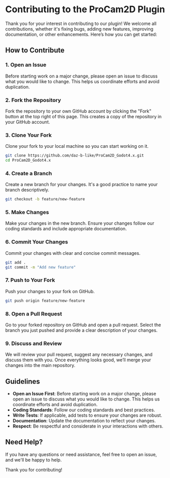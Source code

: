 # Contributing to the ProCam2D Plugin

Thank you for your interest in contributing to our plugin! We welcome all contributions, whether it's fixing bugs, adding new features, improving documentation, or other enhancements. Here’s how you can get started:

## How to Contribute

### 1. Open an Issue

Before starting work on a major change, please open an issue to discuss what you would like to change. This helps us coordinate efforts and avoid duplication.

### 2. Fork the Repository

Fork the repository to your own GitHub account by clicking the "Fork" button at the top right of this page. This creates a copy of the repository in your GitHub account.

### 3. Clone Your Fork

Clone your fork to your local machine so you can start working on it.

```sh
git clone https://github.com/daz-b-like/ProCam2D_Godot4.x.git
cd ProCam2D_Godot4.x
```

### 4. Create a Branch

Create a new branch for your changes. It's a good practice to name your branch descriptively.

```sh
git checkout -b feature/new-feature
```

### 5. Make Changes

Make your changes in the new branch. Ensure your changes follow our coding standards and include appropriate documentation.

### 6. Commit Your Changes

Commit your changes with clear and concise commit messages.

```sh
git add .
git commit -m "Add new feature"
```

### 7. Push to Your Fork

Push your changes to your fork on GitHub.

```sh
git push origin feature/new-feature
```

### 8. Open a Pull Request

Go to your forked repository on GitHub and open a pull request. Select the branch you just pushed and provide a clear description of your changes.

### 9. Discuss and Review

We will review your pull request, suggest any necessary changes, and discuss them with you. Once everything looks good, we’ll merge your changes into the main repository.

## Guidelines

- **Open an Issue First**: Before starting work on a major change, please open an issue to discuss what you would like to change. This helps us coordinate efforts and avoid duplication.
- **Coding Standards**: Follow our coding standards and best practices.
- **Write Tests**: If applicable, add tests to ensure your changes are robust.
- **Documentation**: Update the documentation to reflect your changes.
- **Respect**: Be respectful and considerate in your interactions with others.

## Need Help?

If you have any questions or need assistance, feel free to open an issue, and we'll be happy to help.

Thank you for contributing!